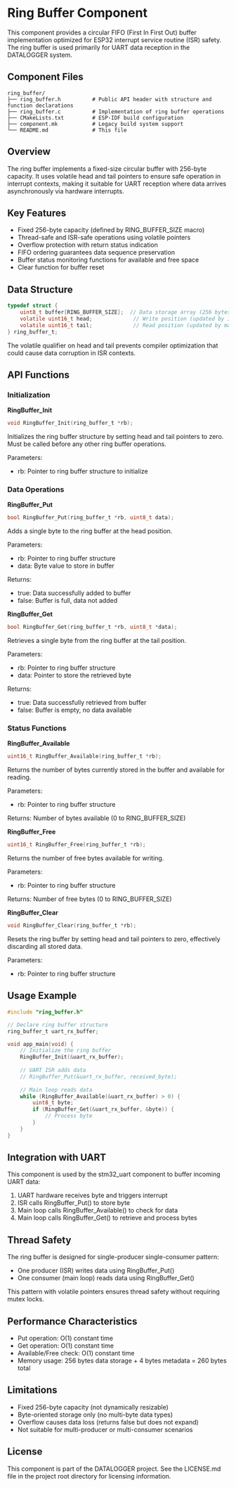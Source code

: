 # Ring Buffer Component

This component provides a circular FIFO (First In First Out) buffer implementation optimized for ESP32 interrupt service routine (ISR) safety. The ring buffer is used primarily for UART data reception in the DATALOGGER system.

## Component Files

```
ring_buffer/
├── ring_buffer.h          # Public API header with structure and function declarations
├── ring_buffer.c          # Implementation of ring buffer operations
├── CMakeLists.txt         # ESP-IDF build configuration
├── component.mk           # Legacy build system support
└── README.md              # This file
```

## Overview

The ring buffer implements a fixed-size circular buffer with 256-byte capacity. It uses volatile head and tail pointers to ensure safe operation in interrupt contexts, making it suitable for UART reception where data arrives asynchronously via hardware interrupts.

## Key Features

- Fixed 256-byte capacity (defined by RING_BUFFER_SIZE macro)
- Thread-safe and ISR-safe operations using volatile pointers
- Overflow protection with return status indication
- FIFO ordering guarantees data sequence preservation
- Buffer status monitoring functions for available and free space
- Clear function for buffer reset

## Data Structure

```c
typedef struct {
    uint8_t buffer[RING_BUFFER_SIZE];  // Data storage array (256 bytes)
    volatile uint16_t head;             // Write position (updated by ISR)
    volatile uint16_t tail;             // Read position (updated by main loop)
} ring_buffer_t;
```

The volatile qualifier on head and tail prevents compiler optimization that could cause data corruption in ISR contexts.

## API Functions

### Initialization

**RingBuffer_Init**
```c
void RingBuffer_Init(ring_buffer_t *rb);
```
Initializes the ring buffer structure by setting head and tail pointers to zero. Must be called before any other ring buffer operations.

Parameters:
- rb: Pointer to ring buffer structure to initialize

### Data Operations

**RingBuffer_Put**
```c
bool RingBuffer_Put(ring_buffer_t *rb, uint8_t data);
```
Adds a single byte to the ring buffer at the head position.

Parameters:
- rb: Pointer to ring buffer structure
- data: Byte value to store in buffer

Returns:
- true: Data successfully added to buffer
- false: Buffer is full, data not added

**RingBuffer_Get**
```c
bool RingBuffer_Get(ring_buffer_t *rb, uint8_t *data);
```
Retrieves a single byte from the ring buffer at the tail position.

Parameters:
- rb: Pointer to ring buffer structure
- data: Pointer to store the retrieved byte

Returns:
- true: Data successfully retrieved from buffer
- false: Buffer is empty, no data available

### Status Functions

**RingBuffer_Available**
```c
uint16_t RingBuffer_Available(ring_buffer_t *rb);
```
Returns the number of bytes currently stored in the buffer and available for reading.

Parameters:
- rb: Pointer to ring buffer structure

Returns: Number of bytes available (0 to RING_BUFFER_SIZE)

**RingBuffer_Free**
```c
uint16_t RingBuffer_Free(ring_buffer_t *rb);
```
Returns the number of free bytes available for writing.

Parameters:
- rb: Pointer to ring buffer structure

Returns: Number of free bytes (0 to RING_BUFFER_SIZE)

**RingBuffer_Clear**
```c
void RingBuffer_Clear(ring_buffer_t *rb);
```
Resets the ring buffer by setting head and tail pointers to zero, effectively discarding all stored data.

Parameters:
- rb: Pointer to ring buffer structure

## Usage Example

```c
#include "ring_buffer.h"

// Declare ring buffer structure
ring_buffer_t uart_rx_buffer;

void app_main(void) {
    // Initialize the ring buffer
    RingBuffer_Init(&uart_rx_buffer);
    
    // UART ISR adds data
    // RingBuffer_Put(&uart_rx_buffer, received_byte);
    
    // Main loop reads data
    while (RingBuffer_Available(&uart_rx_buffer) > 0) {
        uint8_t byte;
        if (RingBuffer_Get(&uart_rx_buffer, &byte)) {
            // Process byte
        }
    }
}
```

## Integration with UART

This component is used by the stm32_uart component to buffer incoming UART data:

1. UART hardware receives byte and triggers interrupt
2. ISR calls RingBuffer_Put() to store byte
3. Main loop calls RingBuffer_Available() to check for data
4. Main loop calls RingBuffer_Get() to retrieve and process bytes

## Thread Safety

The ring buffer is designed for single-producer single-consumer pattern:
- One producer (ISR) writes data using RingBuffer_Put()
- One consumer (main loop) reads data using RingBuffer_Get()

This pattern with volatile pointers ensures thread safety without requiring mutex locks.

## Performance Characteristics

- Put operation: O(1) constant time
- Get operation: O(1) constant time
- Available/Free check: O(1) constant time
- Memory usage: 256 bytes data storage + 4 bytes metadata = 260 bytes total

## Limitations

- Fixed 256-byte capacity (not dynamically resizable)
- Byte-oriented storage only (no multi-byte data types)
- Overflow causes data loss (returns false but does not expand)
- Not suitable for multi-producer or multi-consumer scenarios

## License

This component is part of the DATALOGGER project. See the LICENSE.md file in the project root directory for licensing information.
